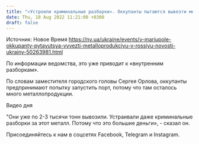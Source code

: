 ```yaml
---
title: "«Устроили криминальные разборки». Оккупанты пытаются вывезти металлопродукцию из Мариуполя в Россию — горсовет"
date: Thu, 18 Aug 2022 11:21:00 +0300
draft: false
---
```

Источник: Новое Время https://nv.ua/ukraine/events/v-mariupole-okkupanty-pytayutsya-vyvezti-metalloprodukciyu-v-rossiyu-novosti-ukrainy-50263981.html


По информации ведомства, это уже приводит к «внутренним разборкам».

По словам заместителя городского головы Сергея Орлова, оккупанты предпринимают попытку запустить порт, потому что там осталось много металлопродукции.

 Видео дня   

"Они уже по 2-3 тысячи тонн вывозили. Устраивали даже криминальные разборки за этот металл. Потому что это большие деньги», - сказал он.

Присоединяйтесь к нам в соцсетях Facebook, Telegram и Instagram.
